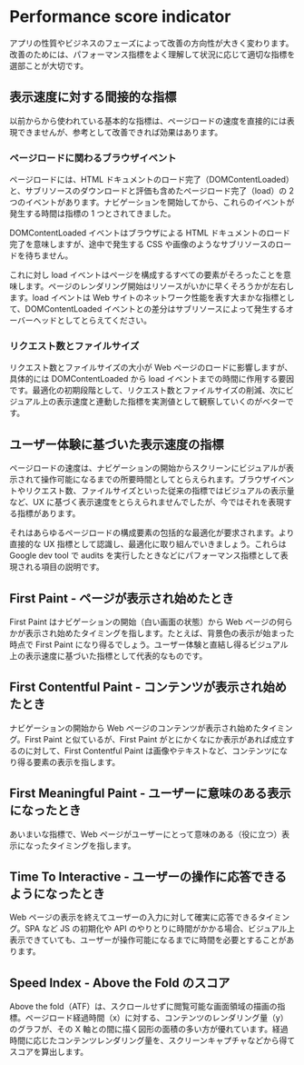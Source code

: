 # Performance score indicator

アプリの性質やビジネスのフェーズによって改善の方向性が大きく変わります。改善のためには、パフォーマンス指標をよく理解して状況に応じて適切な指標を選部ことが大切です。

## 表示速度に対する間接的な指標

以前からから使われている基本的な指標は、ページロードの速度を直接的には表現できませんが、参考として改善できれば効果はあります。

### ページロードに関わるブラウザイベント

ページロードには、HTML ドキュメントのロード完了（DOMContentLoaded）と、サブリソースのダウンロードと評価も含めたページロード完了（load）の 2 つのイベントがあります。ナビゲーションを開始してから、これらのイベントが発生する時間は指標の 1 つとされてきました。

DOMContentLoaded イベントはブラウザによる HTML ドキュメントのロード完了を意味しますが、途中で発生する CSS や画像のようなサブリソースのロードを待ちません。

これに対し load イベントはページを構成するすべての要素がそろったことを意味します。ページのレンダリング開始はリソースがいかに早くそろうかが左右します。load イベントは Web サイトのネットワーク性能を表す大まかな指標として、DOMContentLoaded イベントとの差分はサブリソースによって発生するオーバーヘッドとしてとらえてください。

### リクエスト数とファイルサイズ

リクエスト数とファイルサイズの大小が Web ページのロードに影響しますが、具体的には DOMContentLoaded から load イベントまでの時間に作用する要因です。最適化の初期段階として、リクエスト数とファイルサイズの削減、次にビジュアル上の表示速度と連動した指標を実測値として観察していくのがベターです。

## ユーザー体験に基づいた表示速度の指標

ページロードの速度は、ナビゲーションの開始からスクリーンにビジュアルが表示されて操作可能になるまでの所要時間としてとらえられます。ブラウザイベントやリクエスト数、ファイルサイズといった従来の指標ではビジュアルの表示量など、UX に基づく表示速度をとらえられませんでしたが、今ではそれを表現する指標があります。

それはあらゆるページロードの構成要素の包括的な最適化が要求されます。より直接的な UX 指標として認識し、最適化に取り組んでいきましょう。これらは Google dev tool で audits を実行したときなどにパフォーマンス指標として表現される項目の説明です。

## First Paint - ページが表示され始めたとき

First Paint はナビゲーションの開始（白い画面の状態）から Web ページの何らかが表示され始めたタイミングを指します。たとえば、背景色の表示が始まった時点で First Paint になり得るでしょう。ユーザー体験と直結し得るビジュアル上の表示速度に基づいた指標として代表的なものです。

## First Contentful Paint - コンテンツが表示され始めたとき

ナビゲーションの開始から Web ページのコンテンツが表示され始めたタイミング。First Paint と似ているが、First Paint がとにかくなにか表示があれば成立するのに対して、First Contentful Paint は画像やテキストなど、コンテンツになり得る要素の表示を指します。

## First Meaningful Paint - ユーザーに意味のある表示になったとき

あいまいな指標で、Web ページがユーザーにとって意味のある（役に立つ）表示になったタイミングを指します。

## Time To Interactive - ユーザーの操作に応答できるようになったとき

Web ページの表示を終えてユーザーの入力に対して確実に応答できるタイミング。SPA など JS の初期化や API のやりとりに時間がかかる場合、ビジュアル上表示できていても、ユーザーが操作可能になるまでに時間を必要とすることがあります。

## Speed Index - Above the Fold のスコア

Above the fold（ATF）は、スクロールせずに閲覧可能な画面領域の描画の指標。ページロード経過時間（x）に対する、コンテンツのレンダリング量（y）のグラフが、その X 軸との間に描く図形の面積の多い方が優れています。経過時間に応じたコンテンツレンダリング量を、スクリーンキャプチャなどから得てスコアを算出します。
